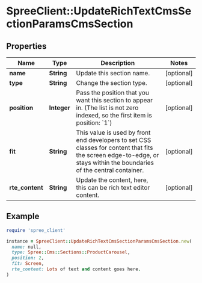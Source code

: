 # SpreeClient::UpdateRichTextCmsSectionParamsCmsSection

## Properties

| Name | Type | Description | Notes |
| ---- | ---- | ----------- | ----- |
| **name** | **String** | Update this section name. | [optional] |
| **type** | **String** | Change the section type. | [optional] |
| **position** | **Integer** | Pass the position that you want this section to appear in. (The list is not zero indexed, so the first item is position: &#x60;1&#x60;) | [optional] |
| **fit** | **String** | This value is used by front end developers to set CSS classes for content that fits the screen edge-to-edge, or stays within the boundaries of the central container. | [optional] |
| **rte_content** | **String** | Update the content, here, this can be rich text editor content. | [optional] |

## Example

```ruby
require 'spree_client'

instance = SpreeClient::UpdateRichTextCmsSectionParamsCmsSection.new(
  name: null,
  type: Spree::Cms::Sections::ProductCarousel,
  position: 2,
  fit: Screen,
  rte_content: Lots of text and content goes here.
)
```

